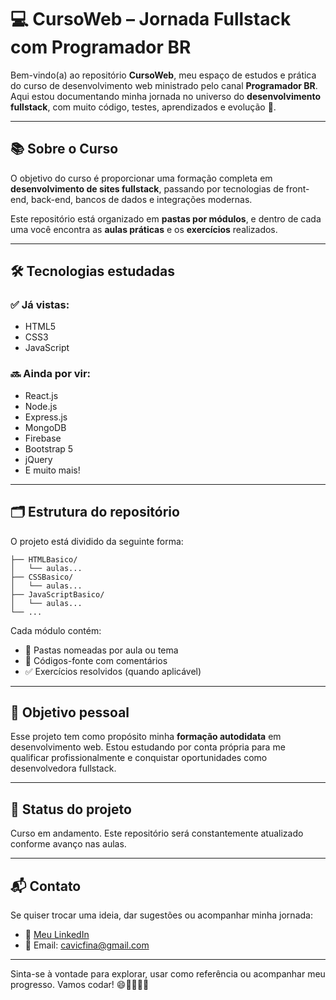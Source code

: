# 💻 CursoWeb – Jornada Fullstack com Programador BR

Bem-vindo(a) ao repositório **CursoWeb**, meu espaço de estudos e prática do curso de desenvolvimento web ministrado pelo canal **Programador BR**. Aqui estou documentando minha jornada no universo do **desenvolvimento fullstack**, com muito código, testes, aprendizados e evolução 🚀.

---

## 📚 Sobre o Curso

O objetivo do curso é proporcionar uma formação completa em **desenvolvimento de sites fullstack**, passando por tecnologias de front-end, back-end, bancos de dados e integrações modernas.

Este repositório está organizado em **pastas por módulos**, e dentro de cada uma você encontra as **aulas práticas** e os **exercícios** realizados.

---

## 🛠️ Tecnologias estudadas

### ✅ Já vistas:
- HTML5
- CSS3
- JavaScript

### 🔜 Ainda por vir:
- React.js
- Node.js
- Express.js
- MongoDB
- Firebase
- Bootstrap 5
- jQuery
- E muito mais!

---

## 🗂 Estrutura do repositório

O projeto está dividido da seguinte forma:
```CursoWeb/
├── HTMLBasico/
│   └── aulas...
├── CSSBasico/
│   └── aulas...
├── JavaScriptBasico/
│   └── aulas...
└── ...
```


Cada módulo contém:
- 📁 Pastas nomeadas por aula ou tema
- 📝 Códigos-fonte com comentários
- ✅ Exercícios resolvidos (quando aplicável)

---

## 🎯 Objetivo pessoal

Esse projeto tem como propósito minha **formação autodidata** em desenvolvimento web. Estou estudando por conta própria para me qualificar profissionalmente e conquistar oportunidades como desenvolvedora fullstack.

---

## 🚧 Status do projeto

Curso em andamento. Este repositório será constantemente atualizado conforme avanço nas aulas.

---

## 📬 Contato

Se quiser trocar uma ideia, dar sugestões ou acompanhar minha jornada:

- 💼 [Meu LinkedIn](https://www.linkedin.com/in/camily-victal/)
- 💌 Email: cavicfina@gmail.com

---

Sinta-se à vontade para explorar, usar como referência ou acompanhar meu progresso. Vamos codar! 😄👨‍💻👩‍💻




